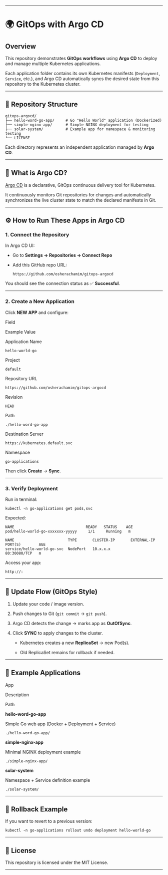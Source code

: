   

* * *

🌍 GitOps with Argo CD
======================

Overview
--------

This repository demonstrates **GitOps workflows** using **Argo CD** to deploy and manage multiple Kubernetes applications.

Each application folder contains its own Kubernetes manifests (`Deployment`, `Service`, etc.), and Argo CD automatically syncs the desired state from this repository to the Kubernetes cluster.

* * *

📁 Repository Structure
-----------------------

    gitops-argocd/
    ├── hello-word-go-app/     # Go "Hello World" application (Dockerized)
    ├── simple-nginx-app/      # Simple NGINX deployment for testing
    ├── solar-system/          # Example app for namespace & monitoring testing
    └── LICENSE
    

Each directory represents an independent application managed by **Argo CD**.

* * *

🚀 What is Argo CD?
-------------------

[Argo CD](https://argo-cd.readthedocs.io/en/stable/) is a declarative, GitOps continuous delivery tool for Kubernetes.

It continuously monitors Git repositories for changes and automatically synchronizes the live cluster state to match the declared manifests in Git.

* * *

⚙️ How to Run These Apps in Argo CD
-----------------------------------

### 1\. Connect the Repository

In Argo CD UI:

*   Go to **Settings → Repositories → Connect Repo**
    
*   Add this GitHub repo URL:
    
        https://github.com/osherachamim/gitops-argocd
        
    

You should see the connection status as ✅ **Successful**.

* * *

### 2\. Create a New Application

Click **NEW APP** and configure:

Field

Example Value

Application Name

`hello-world-go`

Project

`default`

Repository URL

`https://github.com/osherachamim/gitops-argocd`

Revision

`HEAD`

Path

`./hello-word-go-app`

Destination Server

`https://kubernetes.default.svc`

Namespace

`go-applications`

Then click **Create** → **Sync**.

* * *

### 3\. Verify Deployment

Run in terminal:

    kubectl -n go-applications get pods,svc
    

Expected:

    NAME                                READY   STATUS    AGE
    pod/hello-world-go-xxxxxxx-yyyyy     1/1     Running   m
    
    NAME                        TYPE       CLUSTER-IP       EXTERNAL-IP   PORT(S)        AGE
    service/hello-world-go-svc  NodePort   10.x.x.x                 80:30080/TCP   m
    

Access your app:

    http://:
    

* * *

🔄 Update Flow (GitOps Style)
-----------------------------

1.  Update your code / image version.
    
2.  Push changes to Git (`git commit` → `git push`).
    
3.  Argo CD detects the change → marks app as **OutOfSync**.
    
4.  Click **SYNC** to apply changes to the cluster.
    
    *   Kubernetes creates a new **ReplicaSet** → new Pod(s).
        
    *   Old ReplicaSet remains for rollback if needed.
        

* * *

🧠 Example Applications
-----------------------

App

Description

Path

**hello-word-go-app**

Simple Go web app (Docker + Deployment + Service)

`./hello-word-go-app/`

**simple-nginx-app**

Minimal NGINX deployment example

`./simple-nginx-app/`

**solar-system**

Namespace + Service definition example

`./solar-system/`

* * *

🧩 Rollback Example
-------------------

If you want to revert to a previous version:

    kubectl -n go-applications rollout undo deployment hello-world-go
    

* * *

📜 License
----------

This repository is licensed under the MIT License.

* * *
